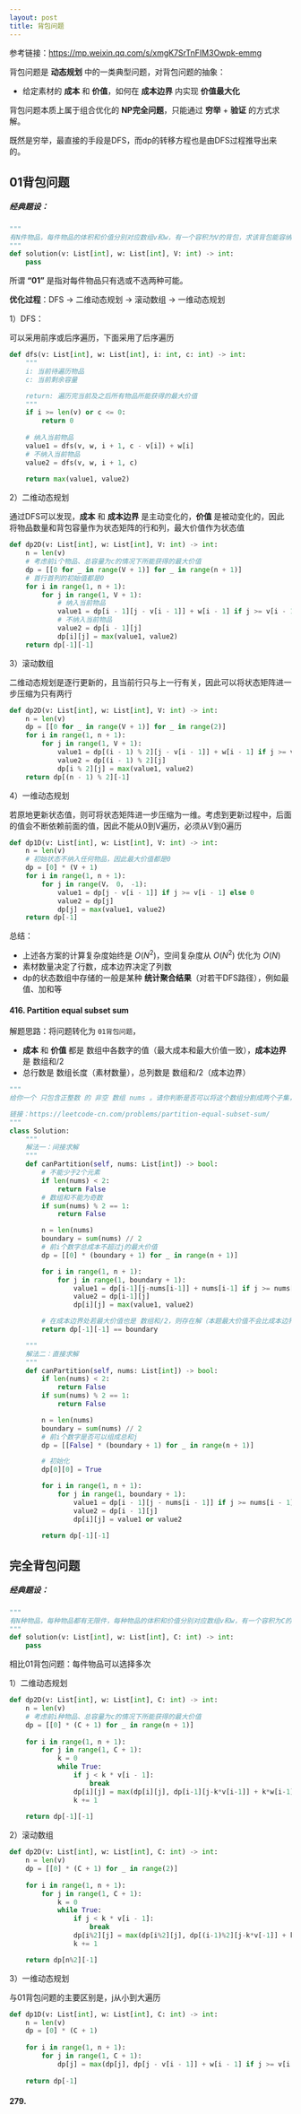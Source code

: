 ```yaml
---
layout: post
title: 背包问题
---
```






参考链接：https://mp.weixin.qq.com/s/xmgK7SrTnFIM3Owpk-emmg



背包问题是 __动态规划__ 中的一类典型问题，对背包问题的抽象：

- 给定素材的 __成本__ 和 __价值__，如何在 __成本边界__ 内实现 __价值最大化__

背包问题本质上属于组合优化的 __NP完全问题__，只能通过 __穷举__ + __验证__ 的方式求解。

既然是穷举，最直接的手段是DFS，而dp的转移方程也是由DFS过程推导出来的。



## 01背包问题

##### 经典题设：

```python
"""
有N件物品，每件物品的体积和价值分别对应数组v和w，有一个容积为V的背包，求该背包能容纳物品价值之和的最大值
"""
def solution(v: List[int], w: List[int], V: int) -> int:
    pass
```

所谓 __“01”__ 是指对每件物品只有选或不选两种可能。



__优化过程__：DFS -> 二维动态规划 -> 滚动数组 -> 一维动态规划

1）DFS：

可以采用前序或后序遍历，下面采用了后序遍历

```python
def dfs(v: List[int], w: List[int], i: int, c: int) -> int:
    """
    i: 当前待遍历物品
    c: 当前剩余容量

    return: 遍历完当前及之后所有物品所能获得的最大价值
    """
    if i >= len(v) or c <= 0:
        return 0
    
    # 纳入当前物品
    value1 = dfs(v, w, i + 1, c - v[i]) + w[i]
    # 不纳入当前物品
    value2 = dfs(v, w, i + 1, c)
    
    return max(value1, value2)
```

2）二维动态规划

通过DFS可以发现，__成本__ 和 __成本边界__ 是主动变化的，__价值__ 是被动变化的，因此将物品数量和背包容量作为状态矩阵的行和列，最大价值作为状态值

```python
def dp2D(v: List[int], w: List[int], V: int) -> int:
    n = len(v)
    # 考虑前i个物品、总容量为c的情况下所能获得的最大价值
    dp = [[0 for _ in range(V + 1)] for _ in range(n + 1)]
    # 首行首列的初始值都是0
    for i in range(1, n + 1):
        for j in range(1, V + 1):
            # 纳入当前物品
            value1 = dp[i - 1][j - v[i - 1]] + w[i - 1] if j >= v[i - 1] else 0
            # 不纳入当前物品
            value2 = dp[i - 1][j]
            dp[i][j] = max(value1, value2)
    return dp[-1][-1]
```

3）滚动数组

二维动态规划是逐行更新的，且当前行只与上一行有关，因此可以将状态矩阵进一步压缩为只有两行

```python
def dp2D(v: List[int], w: List[int], V: int) -> int:
    n = len(v)
    dp = [[0 for _ in range(V + 1)] for _ in range(2)]
    for i in range(1, n + 1):
        for j in range(1, V + 1):
            value1 = dp[(i - 1) % 2][j - v[i - 1]] + w[i - 1] if j >= v[i - 1] else 0
            value2 = dp[(i - 1) % 2][j]
            dp[i % 2][j] = max(value1, value2)
    return dp[(n - 1) % 2][-1]
```

4）一维动态规划

若原地更新状态值，则可将状态矩阵进一步压缩为一维。考虑到更新过程中，后面的值会不断依赖前面的值，因此不能从0到V遍历，必须从V到0遍历

```python
def dp1D(v: List[int], w: List[int], V: int) -> int:
    n = len(v)
    # 初始状态不纳入任何物品，因此最大价值都是0
    dp = [0] * (V + 1)
    for i in range(1, n + 1):
        for j in range(V， 0， -1):
            value1 = dp[j - v[i - 1]] if j >= v[i - 1] else 0
            value2 = dp[j]
            dp[j] = max(value1, value2)
    return dp[-1]
```

总结：

- 上述各方案的计算复杂度始终是 $O(N^2)$​​，空间复杂度从 $O(N^2)$ 优化为 $O(N)$​​​
- 素材数量决定了行数，成本边界决定了列数
- dp的状态数组中存储的一般是某种 __统计聚合结果__（对若干DFS路径），例如最值、加和等



#### 416. Partition equal subset sum

解题思路：将问题转化为 `01背包问题`，

- __成本__ 和 __价值__ 都是 数组中各数字的值（最大成本和最大价值一致），__成本边界__ 是 数组和/2
- 总行数是 数组长度（素材数量），总列数是 数组和/2（成本边界）

```python
"""
给你一个 只包含正整数 的 非空 数组 nums 。请你判断是否可以将这个数组分割成两个子集，使得两个子集的元素和相等。

链接：https://leetcode-cn.com/problems/partition-equal-subset-sum/
"""
class Solution:
    """
    解法一：间接求解
    """
    def canPartition(self, nums: List[int]) -> bool:
        # 不能少于2个元素
        if len(nums) < 2:
            return False
		# 数组和不能为奇数
        if sum(nums) % 2 == 1:
            return False

        n = len(nums)
        boundary = sum(nums) // 2
        # 前i个数字总成本不超过j的最大价值
        dp = [[0] * (boundary + 1) for _ in range(n + 1)]

        for i in range(1, n + 1):
            for j in range(1, boundary + 1):
                value1 = dp[i-1][j-nums[i-1]] + nums[i-1] if j >= nums[i-1] else 0
                value2 = dp[i-1][j]
                dp[i][j] = max(value1, value2)

    	# 在成本边界处若最大价值也是 数组和/2，则存在解（本题最大价值不会比成本边界更大）
        return dp[-1][-1] == boundary

    """
    解法二：直接求解
    """
	def canPartition(self, nums: List[int]) -> bool:
        if len(nums) < 2:
            return False
        if sum(nums) % 2 == 1:
            return False

        n = len(nums)
        boundary = sum(nums) // 2
        # 前i个数字是否可以组成总和j
        dp = [[False] * (boundary + 1) for _ in range(n + 1)]

        # 初始化
        dp[0][0] = True

        for i in range(1, n + 1):
            for j in range(1, boundary + 1):
                value1 = dp[i - 1][j - nums[i - 1]] if j >= nums[i - 1] else False
                value2 = dp[i - 1][j]
                dp[i][j] = value1 or value2

        return dp[-1][-1]
```



## 完全背包问题

##### 经典题设：

```python
"""
有N种物品，每种物品都有无限件，每种物品的体积和价值分别对应数组v和w，有一个容积为C的背包，求该背包能容纳物品价值之和的最大值
"""
def solution(v: List[int], w: List[int], C: int) -> int:
    pass
```

相比01背包问题：每件物品可以选择多次



1）二维动态规划

```python
def dp2D(v: List[int], w: List[int], C: int) -> int:
    n = len(v)
    # 考虑前i种物品、总容量为c的情况下所能获得的最大价值
    dp = [[0] * (C + 1) for _ in range(n + 1)]
    
    for i in range(1, n + 1):
        for j in range(1, C + 1):
            k = 0
            while True:
                if j < k * v[i - 1]:
                    break
                dp[i][j] = max(dp[i][j], dp[i-1][j-k*v[i-1]] + k*w[i-1])
                k += 1
    
    return dp[-1][-1]
```

2）滚动数组

```python
def dp2D(v: List[int], w: List[int], C: int) -> int:
    n = len(v)
    dp = [[0] * (C + 1) for _ in range(2)]
    
    for i in range(1, n + 1):
        for j in range(1, C + 1):
            k = 0
            while True:
                if j < k * v[i - 1]:
                    break
                dp[i%2][j] = max(dp[i%2][j], dp[(i-1)%2][j-k*v[-1]] + k*w[i-1])
                k += 1

    return dp[n%2][-1]
```

3）一维动态规划

与01背包问题的主要区别是，j从小到大遍历

```python
def dp1D(v: List[int], w: List[int], C: int) -> int:
    n = len(v)
    dp = [0] * (C + 1)
    
    for i in range(1, n + 1):
        for j in range(1, C + 1):
            dp[j] = max(dp[j], dp[j - v[i - 1]] + w[i - 1] if j >= v[i - 1] else 0)
	
    return dp[-1]
```



#### 279. 


